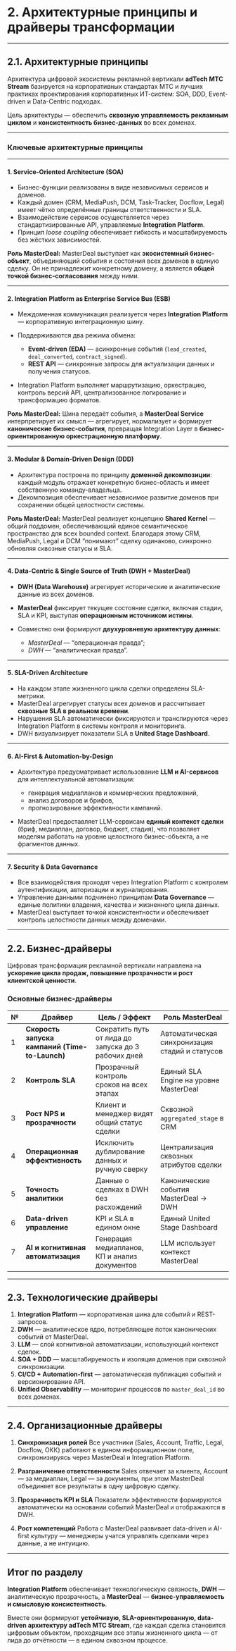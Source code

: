 # **2. Архитектурные принципы и драйверы трансформации**

---

## **2.1. Архитектурные принципы**

Архитектура цифровой экосистемы рекламной вертикали **adTech МТС Stream** базируется на корпоративных стандартах МТС и лучших практиках проектирования корпоративных ИТ-систем: SOA, DDD, Event-driven и Data-Centric подходах.

Цель архитектуры — обеспечить **сквозную управляемость рекламным циклом** и **консистентность бизнес-данных** во всех доменах.

---

### **Ключевые архитектурные принципы**

---

#### **1. Service-Oriented Architecture (SOA)**

* Бизнес-функции реализованы в виде независимых сервисов и доменов.
* Каждый домен (CRM, MediaPush, DCM, Task-Tracker, Docflow, Legal) имеет чётко определённые границы ответственности и SLA.
* Взаимодействие сервисов осуществляется через стандартизированные API, управляемые **Integration Platform**.
* Принцип *loose coupling* обеспечивает гибкость и масштабируемость без жёстких зависимостей.

**Роль MasterDeal:**
MasterDeal выступает как **экосистемный бизнес-объект**, объединяющий события и состояния всех доменов в единую сделку.
Он не принадлежит конкретному домену, а является **общей точкой бизнес-согласования** между ними.

---

#### **2. Integration Platform as Enterprise Service Bus (ESB)**

* Междоменная коммуникация реализуется через **Integration Platform** — корпоративную интеграционную шину.
* Поддерживаются два режима обмена:

   * **Event-driven (EDA)** — асинхронные события (`lead_created`, `deal_converted`, `contract_signed`).
   * **REST API** — синхронные запросы для актуализации данных и получения статусов.
* Integration Platform выполняет маршрутизацию, оркестрацию, контроль версий API, централизованное логирование и трансформацию форматов.

**Роль MasterDeal:**
Шина передаёт события, а **MasterDeal Service** интерпретирует их смысл — агрегирует, нормализует и формирует **канонические бизнес-события**, превращая Integration Layer в **бизнес-ориентированную оркестрационную платформу**.

---

#### **3. Modular & Domain-Driven Design (DDD)**

* Архитектура построена по принципу **доменной декомпозиции**: каждый модуль отражает конкретную бизнес-область и имеет собственную команду-владельца.
* Декомпозиция обеспечивает независимое развитие доменов при сохранении общей целостности системы.

**Роль MasterDeal:**
MasterDeal реализует концепцию **Shared Kernel** — общий поддомен, обеспечивающий единое семантическое пространство для всех bounded context.
Благодаря этому CRM, MediaPush, Legal и DCM “понимают” сделку одинаково, синхронно обновляя сквозные статусы и SLA.

---

#### **4. Data-Centric & Single Source of Truth (DWH + MasterDeal)**

* **DWH (Data Warehouse)** агрегирует исторические и аналитические данные из всех доменов.
* **MasterDeal** фиксирует текущее состояние сделки, включая стадии, SLA и KPI, выступая **операционным источником истины**.
* Совместно они формируют **двухуровневую архитектуру данных**:

   * *MasterDeal* — “операционная правда”;
   * *DWH* — “аналитическая правда”.

---

#### **5. SLA-Driven Architecture**

* На каждом этапе жизненного цикла сделки определены SLA-метрики.
* MasterDeal агрегирует статусы всех доменов и рассчитывает **сквозные SLA в реальном времени**.
* Нарушения SLA автоматически фиксируются и транслируются через Integration Platform в системы контроля и мониторинга.
* DWH визуализирует показатели SLA в **United Stage Dashboard**.

---

#### **6. AI-First & Automation-by-Design**

* Архитектура предусматривает использование **LLM и AI-сервисов** для интеллектуальной автоматизации:

   * генерация медиапланов и коммерческих предложений,
   * анализ договоров и брифов,
   * прогнозирование эффективности кампаний.
* MasterDeal предоставляет LLM-сервисам **единый контекст сделки** (бриф, медиаплан, договор, бюджет, стадия),
  что позволяет моделям работать на уровне целостного бизнес-объекта, а не фрагментов данных.

---

#### **7. Security & Data Governance**

* Все взаимодействия проходят через Integration Platform с контролем аутентификации, авторизации и журналирования.
* Управление данными подчинено принципам **Data Governance** — единые политики владения, качества и жизненного цикла данных.
* MasterDeal выступает точкой консистентности и обеспечивает контроль целостности данных между доменами.

---

## **2.2. Бизнес-драйверы**

Цифровая трансформация рекламной вертикали направлена на **ускорение цикла продаж, повышение прозрачности и рост клиентской ценности**.

### **Основные бизнес-драйверы**

| № | Драйвер                                        | Цель / Эффект                                       | Роль MasterDeal                                |
| - | ---------------------------------------------- | --------------------------------------------------- | ---------------------------------------------- |
| 1 | **Скорость запуска кампаний (Time-to-Launch)** | Сократить путь от лида до запуска до 3 рабочих дней | Автоматическая синхронизация стадий и статусов |
| 2 | **Контроль SLA**                               | Прозрачный контроль сроков на всех этапах           | Единый SLA Engine на уровне MasterDeal         |
| 3 | **Рост NPS и прозрачности**                    | Клиент и менеджер видят общий статус сделки         | Сквозной `aggregated_stage` в CRM              |
| 4 | **Операционная эффективность**                 | Исключить дублирование данных и ручную сверку       | Централизация сквозных атрибутов сделки        |
| 5 | **Точность аналитики**                         | Данные о сделках в DWH без расхождений              | Канонические события MasterDeal → DWH          |
| 6 | **Data-driven управление**                     | KPI и SLA в едином окне                             | Единый United Stage Dashboard                  |
| 7 | **AI и когнитивная автоматизация**             | Генерация медиапланов, КП и анализ документов       | LLM использует контекст MasterDeal             |

---

## **2.3. Технологические драйверы**

1. **Integration Platform** — корпоративная шина для событий и REST-запросов.
2. **DWH** — аналитическое ядро, потребляющее поток канонических событий от MasterDeal.
3. **LLM** — слой когнитивной автоматизации, использующий контекст сделок.
4. **SOA + DDD** — масштабируемость и изоляция доменов при сквозной синхронизации.
5. **CI/CD + Automation-first** — автоматическая публикация событий и версионирование API.
6. **Unified Observability** — мониторинг процессов по `master_deal_id` во всех доменах.

---

## **2.4. Организационные драйверы**

1. **Синхронизация ролей**
   Все участники (Sales, Account, Traffic, Legal, Docflow, ОКК) работают в едином информационном поле,
   синхронизируясь через MasterDeal и Integration Platform.

2. **Разграничение ответственности**
   Sales отвечает за клиента, Account — за медиаплан, Legal — за документы,
   при этом MasterDeal объединяет все результаты в одну цифровую сделку.

3. **Прозрачность KPI и SLA**
   Показатели эффективности формируются автоматически на основании событий MasterDeal и отображаются в DWH.

4. **Рост компетенций**
   Работа с MasterDeal развивает data-driven и AI-first культуру — менеджеры учатся управлять сделками через данные, а не интуицию.

---

## **Итог по разделу**

**Integration Platform** обеспечивает технологическую связность,
**DWH** — аналитическую прозрачность,
а **MasterDeal** — **бизнес-управляемость и смысловую консистентность**.

Вместе они формируют **устойчивую, SLA-ориентированную, data-driven архитектуру adTech МТС Stream**,
где каждая сделка становится цифровым объектом, проходящим все этапы жизненного цикла — от лида до отчётности — в едином сквозном процессе.